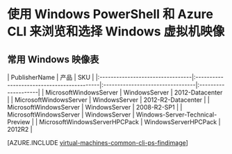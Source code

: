 <properties
   pageTitle="导航和选择 Windows VM 映像 | Azure"
   description="了解在使用资源管理器部署模型创建 Windows 虚拟机时如何确定映像的确定发布者、产品和 SKU。"
   services="virtual-machines-windows"
   documentationCenter=""
   authors="squillace"
   manager="timlt"
   editor=""
   tags="azure-resource-manager"
   />

<tags
   ms.service="virtual-machines-windows"
   ms.date="08/23/2016"
   wacn.date="10/25/2016"/>

# 使用 Windows PowerShell 和 Azure CLI 来浏览和选择 Windows 虚拟机映像

## 常用 Windows 映像表

| PublisherName | 产品 | SKU |
|:---------------------------------|:-------------------------------------------|:---------------------------------|:--------------------|
| MicrosoftWindowsServer           | WindowsServer                              | 2012-Datacenter               |
| MicrosoftWindowsServer           | WindowsServer                              | 2012-R2-Datacenter |
| MicrosoftWindowsServer           | WindowsServer                              | 2008-R2-SP1 |
| MicrosoftWindowsServer           | WindowsServer                              | Windows-Server-Technical-Preview |
| MicrosoftWindowsServerHPCPack    | WindowsServerHPCPack                       | 2012R2                           |


[AZURE.INCLUDE [virtual-machines-common-cli-ps-findimage](../../includes/virtual-machines-common-cli-ps-findimage.md)]

<!---HONumber=Mooncake_0118_2016-->